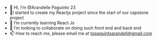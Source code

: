 - 👋 Hi, I’m @Arandelle Paguinto 23
- 👀I started to create my Reactjs project since the start of our capstone project
- 🌱 I’m currently learning React Js
- 💞️ I’m looking to collaborate on doing such front end and back end
- 📫 How to reach me, please email me at topaguintsarandell@gmail.com

<!---
Arandelle/Arandelle is a ✨ special ✨ repository because its `README.md` (this file) appears on your GitHub profile.
You can click the Preview link to take a look at your changes.
--->
